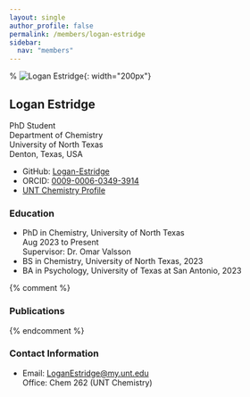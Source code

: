 ```yaml
---
layout: single
author_profile: false
permalink: /members/logan-estridge
sidebar:
  nav: "members"
---
```


% ![Logan Estridge]({{site.url}}/assets/images/LoganEstridge.jpg){: width="200px"}

## Logan Estridge
PhD Student  
Department of Chemistry  
University of North Texas  
Denton, Texas, USA  

* GitHub: [Logan-Estridge](https://github.com/Logan-Estridge)  
* ORCID: [0009-0006-0349-3914](http://orcid.org/0009-0006-0349-3914)  
* [UNT Chemistry Profile](https://chemistry.unt.edu/people/logan-estridge)  

### Education
* PhD in Chemistry, University of North Texas  
  Aug 2023 to Present  
  Supervisor: Dr. Omar Valsson  
* BS in Chemistry, University of North Texas, 2023   
* BA in Psychology, University of Texas at San Antonio, 2023     

{% comment %}
### Publications
{% endcomment %}

### Contact Information
* Email: [LoganEstridge@my.unt.edu](mailto:LoganEstridge@my.unt.edu)  
  Office: Chem 262 (UNT Chemistry)
